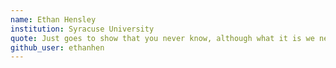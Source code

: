 ```yaml
---
name: Ethan Hensley
institution: Syracuse University
quote: Just goes to show that you never know, although what it is we never know I suspect we'll never know.
github_user: ethanhen
---
```

